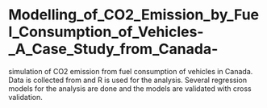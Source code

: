# Modelling_of_CO2_Emission_by_Fuel_Consumption_of_Vehicles-_A_Case_Study_from_Canada-
simulation of CO2 emission from fuel consumption of vehicles in Canada. Data is collected from and R is used for the analysis. Several regression models for the analysis are done and the models are validated with cross validation. 

